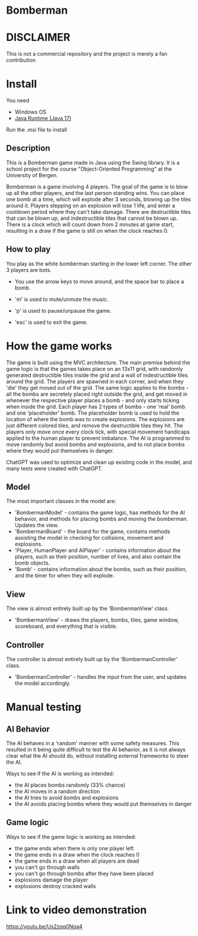 # Bomberman

# DISCLAIMER
This is not a commercial repository and the project is merely a fan contribution

# Install

You need 

- Windows OS
- [Java Runtime (Java 17)](https://adoptium.net/temurin/releases/?os=windows&arch=x64&package=jdk&version=17)

Run the .msi file to install

## Description

This is a Bomberman game made in Java using the Swing library. It is a school project for the course "Object-Oriented Programming" at the University of Bergen. 

Bomberman is a game involving 4 players. The goal of the game is to blow up all the other players, and the last person standing wins. You can place one bomb at a time, which will explode after 3 seconds, blowing up the tiles around it. Players stepping on an explosion will lose 1 life, and enter a cooldown period where they can't take damage. There are destructible tiles that can be blown up, and indestructible tiles that cannot be blown up. There is a clock which will count down from 2 minutes at game start, resulting in a draw if the game is still on when the clock reaches 0.

## How to play

You play as the white bomberman starting in the lower left corner. The other 3 players are bots. 

- You use the arrow keys to move around, and the space bar to place a bomb. 

- 'm' is used to mute/unmute the music.
- 'p' is used to pause/unpause the game.
- 'esc' is used to exit the game.

# How the game works

The game is built using the MVC architecture. The main premise behind the game logic is that the games takes place on an 13x11 grid, with randomly generated destructible tiles inside the grid and a wall of indestructible tiles around the grid. The players are spawned in each corner, and when they 'die' they get moved out of the grid. The same logic applies to the bombs - all the bombs are secretely placed right outside the grid, and get moved in whenever the respective player places a bomb - and only starts ticking when inside the grid. Each player has 2 types of bombs - one 'real' bomb and one 'placeholder' bomb. The placeholder bomb is used to hold the location of where the bomb was to create explosions. The explosions are just different colored tiles, and remove the destructible tiles they hit. The players only move once every clock tick, with special movement handicaps applied to the human player to prevent imbalance. The AI is programmed to move randomly but avoid bombs and explosions, and to not place bombs where they would put themselves in danger. 

ChatGPT was used to optimize and clean up existing code in the model, and many tests were created with ChatGPT.

## Model 

The most important classes in the model are:
- 'BombermanModel' - contains the game logic, has methods for the AI behavior, and methods for placing bombs and moving the bomberman. Updates the view.
- 'BombermanBoard' - the board for the game, contains methods assisting the model in checking for collisions, movement and explosions.
- 'Player, HumanPlayer and AIPlayer' - contains information about the players, such as their position, number of lives, and also contain the bomb objects.
- 'Bomb' - contains information about the bombs, such as their position, and the timer for when they will explode.

## View

The view is almost entirely built up by the 'BombermanView' class. 
- 'BombermanView' - draws the players, bombs, tiles, game window, scoreboard, and everything that is visible.

## Controller

The controller is almost entirely built up by the 'BombermanController' class.
- 'BombermanController' - handles the input from the user, and updates the model accordingly.

# Manual testing

## AI Behavior

The AI behaves in a 'random' manner with some safety measures. This resulted in it being quite difficult to test the AI behavior, as it is not always clear what the AI should do, without installing external frameworks to steer the AI. 

Ways to see if the AI is working as intended:
- the AI places bombs randomly (33% chance)
- the AI moves in a random direction 
- the AI tries to avoid bombs and explosions
- the AI avoids placing bombs where they would put themselves in danger

## Game logic

Ways to see if the game logic is working as intended:
- the game ends when there is only one player left
- the game ends in a draw when the clock reaches 0
- the game ends in a draw when all players are dead
- you can't go through walls
- you can't go through bombs after they have been placed
- explosions damage the player
- explosions destroy cracked walls

# Link to video demonstration
https://youtu.be/Us2zqq0Nqa4


